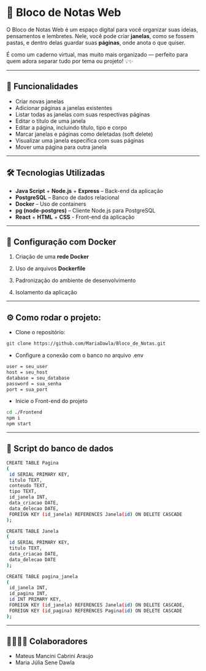 # 📝 Bloco de Notas Web

O Bloco de Notas Web é um espaço digital para você organizar suas ideias, pensamentos e lembretes.
Nele, você pode criar **janelas**, como se fossem pastas, e dentro delas guardar suas **páginas**, onde anota o que quiser.

É como um caderno virtual, mas muito mais organizado — perfeito para quem adora separar tudo por tema ou projeto! 💡✨

---

## 🚀 Funcionalidades

- Criar novas janelas
- Adicionar páginas a janelas existentes
- Listar todas as janelas com suas respectivas páginas
- Editar o título de uma janela
- Editar a página, incluindo título, tipo e corpo
- Marcar janelas e páginas como deletadas (soft delete)
- Visualizar uma janela específica com suas páginas
- Mover uma página para outra janela

---

## 🛠️ Tecnologias Utilizadas

- **Java Script** + **Node.js** + **Express** – Back-end da aplicação
- **PostgreSQL** – Banco de dados relacional
- **Docker** – Uso de containers
- **pg (node-postgres)** – Cliente Node.js para PostgreSQL
- **React** + **HTML** + **CSS** - Front-end da aplicação

---

## 🐳 Configuração com Docker

1. Criação de uma **rede Docker**

2. Uso de arquivos **Dockerfile**

3. Padronização do ambiente de desenvolvimento

4. Isolamento da aplicação

---


## ⚙️ Como rodar o projeto:

- Clone o repositório:
```bash
git clone https://github.com/MariaDawla/Bloco_de_Notas.git
```
- Configure a conexão com o banco no arquivo .env
```bash
user = seu_user
host = seu_host
database = seu_database
password = sua_senha
port = sua_port
```
- Inicie o Front-end do projeto
```bash
cd ./Frontend
npm i
npm start
```
---

## 🎲 Script do banco de dados
```bash
CREATE TABLE Pagina 
( 
 id SERIAL PRIMARY KEY,  
 titulo TEXT,  
 conteudo TEXT,  
 tipo TEXT,  
 id_janela INT,  
 data_criacao DATE,  
 data_delecao DATE, 
 FOREIGN KEY (id_janela) REFERENCES Janela(id) ON DELETE CASCADE
); 

CREATE TABLE Janela 
( 
 id SERIAL PRIMARY KEY,
 titulo TEXT,
 data_criacao DATE,
 data_delecao DATE
); 

CREATE TABLE pagina_janela 
( 
 id_janela INT,  
 id_pagina INT,  
 id INT PRIMARY KEY,
 FOREIGN KEY (id_janela) REFERENCES Janela(id) ON DELETE CASCADE,
 FOREIGN KEY (id_pagina) REFERENCES Pagina(id) ON DELETE CASCADE
); 

```
---
## 👦🏻👩🏻 Colaboradores 

- Mateus Mancini Cabrini Araujo
- Maria Júlia Sene Dawla

  



